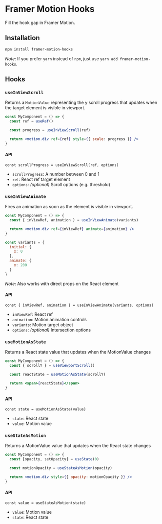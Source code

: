 # Framer Motion Hooks

Fill the hook gap in Framer Motion.

## Installation

```bash
npm install framer-motion-hooks
```

_Note_: If you prefer `yarn` instead of `npm`, just use `yarn add framer-motion-hooks`.

## Hooks

### `useInViewScroll`

Returns a `MotionValue` representing the y scroll progress that updates when the target element is visible in viewport.

```jsx
const MyComponent = () => {
  const ref = useRef()

  const progress = useInViewScroll(ref)

  return <motion.div ref={ref} style={{ scale: progress }} />
}
```

#### API

`const scrollProgress = useInViewScroll(ref, options)`

- `scrollProgress`: A number between 0 and 1
- `ref`: React ref target element
- `options`: _(optional)_ Scroll options (e.g. threshold)

### `useInViewAnimate`

Fires an animation as soon as the element is visible in viewport.

```jsx
const MyComponent = () => {
  const { inViewRef, animation } = useInViewAnimate(variants)

  return <motion.div ref={inViewRef} animate={animation} />
}

const variants = {
  initial: {
    x: 0
  },
  animate: {
    x: 200
  }
}
```

_Note_: Also works with direct props on the React element

#### API

`const { inViewRef, animation } = useInViewAnimate(variants, options)`

- `inViewRef`: React ref
- `animation`: Motion animation controls
- `variants`: Motion target object
- `options`: _(optional)_ Intersection options

### `useMotionAsState`

Returns a React state value that updates when the MotionValue changes

```jsx
const MyComponent = () => {
  const { scrollY } = useViewportScroll()

  const reactState = useMotionAsState(scrollY)

  return <span>{reactState}</span>
}
```

#### API

`const state = useMotionAsState(value)`

- `state`: React state
- `value`: Motion value

### `useStateAsMotion`

Returns a MotionValue value that updates when the React state changes

```jsx
const MyComponent = () => {
  const [opacity, setOpacity] = useState(0)

  const motionOpacity = useStateAsMotion(opacity)

  return <motion.div style={{ opacity: motionOpacity }} />
}
```

#### API

`const value = useStateAsMotion(state)`

- `value`: Motion value
- `state`: React state
